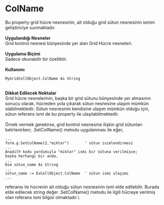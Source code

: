 # ColName

Bu property grid hücre nesnesinin, ait olduğu grid sütun nesnesinin ismini geliştiriciye sunmaktadır.\
\
**Uygulandığı Nesneler**\
Grid kontrol nesnesi bünyesinde yer alan Grid Hücre nesneleri.\
\
**Uygulama Biçimi**\
Sadece okunabilir bir özelliktir.\
\
**Kullanımı**

```
MyGridCellObject.ColName As String
```

\
**Dikkat Edilecek Noktalar**\
Grid hücre nesnelerinin, başka bir grid sütunu bünyesinde yer almasının sonucu olarak, hücreden yola çıkarak sütun nesnesine ulaşım mümkün olabilmektedir. Sütun nesnesinin kendisine ulaşım mümkün olduğu için, sütun referans ismi de bu property ile ulaşılabilmektedir.\
\
Örnek vermek gerekirse, grid kontrol nesnesine ilişkin grid sütunları belirlenirken; .SetColName() metodu uygulanması ile eğer,

```
...
form.g.SetColName(2,"miktar")       ' sütun isimlendirmesi
...
Anadil® kodu yardımıyla "miktar" ismi bir sütuna verilmişse; 
başka herhangi bir anda,
...
Dim sütun_name As String
...
sütun_name := ExCellObject.ColName  ' sütun ismi ulaşımı
...
```

referansı ile hücrenin ait olduğu sütun nesnesinin ismi elde edilebilir. Burada elde edilecek string değer .SetColName() metodu ile ilgili hücreye verilmiş olan referans ismi bilgisi olmaktadır.\
